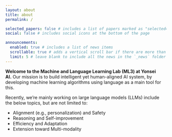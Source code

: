 ```yaml
---
layout: about
title: about
permalink: /

selected_papers: false # includes a list of papers marked as "selected={true}"
social: false # includes social icons at the bottom of the page

announcements:
  enabled: true # includes a list of news items
  scrollable: true # adds a vertical scroll bar if there are more than 3 news items
  limit: 5 # leave blank to include all the news in the `_news` folder
---
```


**Welcome to the Machine and Language Learning Lab (ML3) at Yonsei AI.** Our mission is to build intelligent yet human-aligned AI system, by developing machine learning algorithms using language as a main tool for this. 

Recently, we’re mainly working on large language models (LLMs) include the below topics, but are not limited to: 
- Alignment (e.g., personalization) and Safety
- Reasoning and Self-improvement
- Efficiency and Adaptation
- Extension toward Multi-modality
